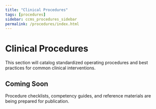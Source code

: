 ```yaml
---
title: "Clinical Procedures"
tags: [procedures]
sidebar: ccms_procedures_sidebar
permalink: /procedures/index.html
---
```


# Clinical Procedures

This section will catalog standardized operating procedures and best practices for common clinical interventions.

## Coming Soon

Procedure checklists, competency guides, and reference materials are being prepared for publication.
